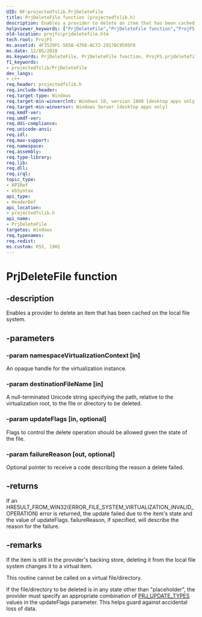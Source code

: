 ```yaml
---
UID: NF:projectedfslib.PrjDeleteFile
title: PrjDeleteFile function (projectedfslib.h)
description: Enables a provider to delete an item that has been cached on the local file system.helpviewer_keywords: ["PrjDeleteFile","PrjDeleteFile function","ProjFS.prjdeletefile","projectedfslib/PrjDeleteFile"]
old-location: projfs\prjdeletefile.htm
tech.root: ProjFS
ms.assetid: 4F3529FC-5658-4768-AC72-29178C9595F0
ms.date: 12/05/2018
ms.keywords: PrjDeleteFile, PrjDeleteFile function, ProjFS.prjdeletefile, projectedfslib/PrjDeleteFile
f1_keywords:
- projectedfslib/PrjDeleteFile
dev_langs:
- c++
req.header: projectedfslib.h
req.include-header: 
req.target-type: Windows
req.target-min-winverclnt: Windows 10, version 1809 [desktop apps only]
req.target-min-winversvr: Windows Server [desktop apps only]
req.kmdf-ver: 
req.umdf-ver: 
req.ddi-compliance: 
req.unicode-ansi: 
req.idl: 
req.max-support: 
req.namespace: 
req.assembly: 
req.type-library: 
req.lib: 
req.dll: 
req.irql: 
topic_type:
- APIRef
- kbSyntax
api_type:
- HeaderDef
api_location:
- projectedfslib.h
api_name:
- PrjDeleteFile
targetos: Windows
req.typenames: 
req.redist: 
ms.custom: RS5, 19H1
---
```


# PrjDeleteFile function


## -description


Enables a provider to delete an item that has been cached on the local file system.


## -parameters




### -param namespaceVirtualizationContext [in]

An opaque handle for the virtualization instance.


### -param destinationFileName [in]

A null-terminated Unicode string specifying the path, relative to the virtualization root, to the file or directory to be deleted.


### -param updateFlags [in, optional]

Flags to control the delete operation should be allowed given the state of the file.


### -param failureReason [out, optional]

Optional pointer to receive a code describing the reason a delete failed.


## -returns



If an HRESULT_FROM_WIN32(ERROR_FILE_SYSTEM_VIRTUALIZATION_INVALID_OPERATION) error is returned, the update failed due to the item's state and the value of updateFlags. failureReason, if specified, will describe the reason for the failure.




## -remarks



If the item is still in the provider's backing store, deleting it from the local file system changes it to a virtual item. 


This routine cannot be called on a virtual file/directory. 


If the file/directory to be deleted is in any state other than "placeholder", the provider must specify an appropriate combination of <a href="https://docs.microsoft.com/windows/desktop/api/projectedfslib/ne-projectedfslib-prj_update_types">PRJ_UPDATE_TYPES</a> values in the updateFlags parameter. This helps guard against accidental loss of data. 




